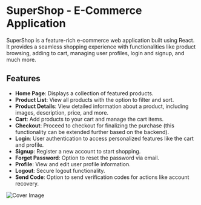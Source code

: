 # SuperShop - E-Commerce Application

SuperShop is a feature-rich e-commerce web application built using React. It provides a seamless shopping experience with functionalities like product browsing, adding to cart, managing user profiles, login and signup, and much more.

## Features

- **Home Page**: Displays a collection of featured products.
- **Product List**: View all products with the option to filter and sort.
- **Product Details**: View detailed information about a product, including images, description, price, and more.
- **Cart**: Add products to your cart and manage the cart items.
- **Checkout**: Proceed to checkout for finalizing the purchase (this functionality can be extended further based on the backend).
- **Login**: User authentication to access personalized features like the cart and profile.
- **Signup**: Register a new account to start shopping.
- **Forget Password**: Option to reset the password via email.
- **Profile**: View and edit user profile information.
- **Logout**: Secure logout functionality.
- **Send Code**: Option to send verification codes for actions like account recovery.

![Cover Image](src/assets/images/cover.jpg)

